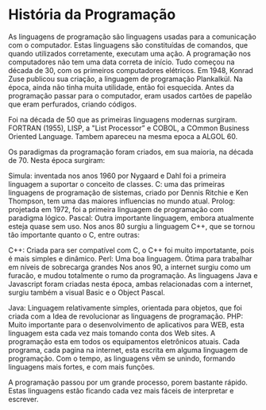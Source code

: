 # História da Programação

As linguagens de programação são linguagens usadas para a comunicação com o computador. Estas linguagens são constituídas de comandos, que quando utilizados corretamente, executam uma ação. A programação nos computadores não tem uma data correta de início. Tudo começou na década de 30, com os primeiros computadores elétricos. Em 1948, Konrad Zuse publicou sua criação, a linguagem de programação Plankalkül. Na época, ainda não tinha muita utilidade, então foi esquecida. Antes da programação passar para o computador, eram usados cartões de papelão que eram perfurados, criando códigos.

Foi na década de 50 que as primeiras linguagens modernas surgiram. FORTRAN (1955), LISP, a "List Processor” e COBOL, a COmmon Business Oriented Language.  Tambem apareceu na mesma epoca a ALGOL 60.

Os paradigmas da programação foram criados, em sua maioria, na década de 70.  Nesta época surgiram:

Simula: inventada nos anos 1960 por Nygaard e Dahl foi a primeira linguagem a suportar o conceito de classes.
C: uma das primeiras linguagens de programação de sistemas, criado por Dennis Ritchie e Ken Thompson, tem uma das maiores influencias no mundo atual.
Prolog: projetada em 1972, foi a primeira linguagem de programação com paradigma lógico.
Pascal: Outra importante linguagem, embora atualmente esteja quase sem uso.
Nos anos 80 surgiu a linguagem C++, que se tornou tão importante quanto o C, entre outras:

C++: Criada para ser compatível com C, o C++ foi muito importatante, pois é mais simples e dinâmico.
Perl: Uma boa linguagem. Ótima para trabalhar em níveis de sobrecarga grandes
Nos anos 90, a internet surgiu como um furacão, e mudou totalmente o rumo da programação. As linguagens Java e Javascript foram criadas nesta época, ambas relacionadas com a internet, surgiu também a visual Basic e o Object Pascal.

Java: Linguagem relativamente simples, orientada para objetos, que foi criada com a Idea de revolucionar as linguagens de programação.
PHP: Muito importante para o desenvolvimento de aplicativos para WEB, esta linguagem esta cada vez mais tomando conta dos Web sites.
A programação esta em todos os equipamentos eletrônicos atuais. Cada programa, cada pagina na internet, esta escrita em alguma linguagem de programação. Com o tempo, as linguagens vêm se unindo, formando linguagens mais fortes, e com mais funções.

A programação passou por um grande processo, porem bastante rápido. Estas linguagens estão ficando cada vez mais fáceis de interpretar e escrever.